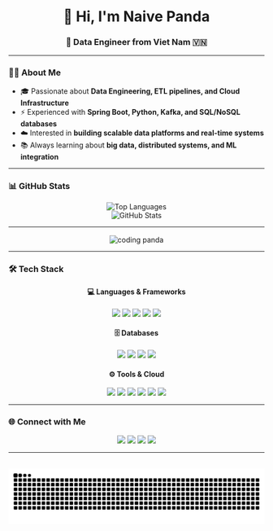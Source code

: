 <h1 align="center">👋 Hi, I'm Naive Panda</h1>
<h3 align="center">🚀 Data Engineer from Viet Nam 🇻🇳</h3>

---

### 👨‍💻 About Me
- 🎓 Passionate about **Data Engineering, ETL pipelines, and Cloud Infrastructure**  
- ⚡ Experienced with **Spring Boot, Python, Kafka, and SQL/NoSQL databases**  
- ☁️ Interested in **building scalable data platforms and real-time systems**  
- 📚 Always learning about **big data, distributed systems, and ML integration**  

---

### 📊 GitHub Stats
<div align="center">
<!--   <img src="https://github-readme-stats.vercel.app/api?username=nghoaibao03&show_icons=true&count_private=true&include_all_commits=true&theme=dracula&hide_border=false" height="170" alt="GitHub Stats" /> -->
  <img src="https://github-readme-stats.vercel.app/api/top-langs?username=nghoaibao03&layout=compact&langs_count=8&theme=dracula&hide_border=false" height="170" alt="Top Languages" />
</div>

<div align="center">
  <img src="https://github-readme-stats.vercel.app/api?username=nghoaibao03&show_icons=true&count_private=true&include_all_commits=true&theme=dracula&hide_border=false" height="170" alt="GitHub Stats" />
<!--   <img src="https://github-readme-stats.vercel.app/api/top-langs?username=nghoaibao03&layout=compact&langs_count=8&theme=dracula&hide_border=false" height="170" alt="Top Languages" /> -->
</div>

---

<div align="center">
  <img align="center" height="180" src="https://media3.giphy.com/media/v1.Y2lkPTc5MGI3NjExMjBucW56aDY0eGxjMmtoY2lkM3V0ZXc2dDRzZDc3d3c1cHpiaHljNiZlcD12MV9pbnRlcm5hbF9naWZfYnlfaWQmY3Q9Zw/sY6DRXWTn9a2k/giphy.gif" alt="coding panda" />
</div>

---

### 🛠️ Tech Stack
<div align="center">

#### 💻 Languages & Frameworks  
<img src="https://cdn.jsdelivr.net/gh/devicons/devicon/icons/javascript/javascript-original.svg" height="30" />
<img src="https://cdn.jsdelivr.net/gh/devicons/devicon/icons/typescript/typescript-original.svg" height="30" />
<img src="https://cdn.jsdelivr.net/gh/devicons/devicon/icons/react/react-original.svg" height="30" />
<img src="https://cdn.jsdelivr.net/gh/devicons/devicon/icons/java/java-original.svg" height="30" />
<img src="https://cdn.jsdelivr.net/gh/devicons/devicon/icons/python/python-original.svg" height="30" />

#### 🗄️ Databases  
<img src="https://cdn.jsdelivr.net/gh/devicons/devicon/icons/mysql/mysql-original.svg" height="30" />
<img src="https://cdn.jsdelivr.net/gh/devicons/devicon/icons/postgresql/postgresql-original.svg" height="30" />
<img src="https://cdn.jsdelivr.net/gh/devicons/devicon/icons/mongodb/mongodb-original.svg" height="30" />
<img src="https://cdn.jsdelivr.net/gh/devicons/devicon/icons/oracle/oracle-original.svg" height="30" />

#### ⚙️ Tools & Cloud  
<img src="https://cdn.jsdelivr.net/gh/devicons/devicon/icons/docker/docker-original.svg" height="30" />
<img src="https://cdn.jsdelivr.net/gh/devicons/devicon/icons/apachekafka/apachekafka-original.svg" height="30" />
<img src="https://cdn.jsdelivr.net/gh/devicons/devicon/icons/linux/linux-original.svg" height="30" />
<img src="https://cdn.jsdelivr.net/gh/devicons/devicon/icons/git/git-original.svg" height="30" />
<img src="https://cdn.jsdelivr.net/gh/devicons/devicon/icons/amazonwebservices/amazonwebservices-line-wordmark.svg" height="30" />
<img src="https://cdn.jsdelivr.net/gh/devicons/devicon/icons/azure/azure-original.svg" height="30" />

</div>

---

### 🌐 Connect with Me
<div align="center">
  <a href="https://www.facebook.com/hblegend2003/"><img src="https://img.shields.io/badge/Facebook-1877F2?style=for-the-badge&logo=facebook&logoColor=white" height="35" /></a>
  <a href="https://discord.com/channels/@me/1037417205194817678"><img src="https://img.shields.io/badge/Discord-7289DA?style=for-the-badge&logo=discord&logoColor=white" height="35" /></a>
  <a href="ng.hoaibao03ht@gmail.com"><img src="https://img.shields.io/badge/Gmail-D14836?style=for-the-badge&logo=gmail&logoColor=white" height="35" /></a>
  <a href="https://www.linkedin.com/in/hoaibao03ht/"><img src="https://img.shields.io/badge/LinkedIn-0077B5?style=for-the-badge&logo=linkedin&logoColor=white" height="35" /></a>
</div>

---

<br clear="both">

<div align="center">
  <img src="https://raw.githubusercontent.com/nghoaibao03/nghoaibao03/output/snake.svg" alt="Snake animation" />
</div>
